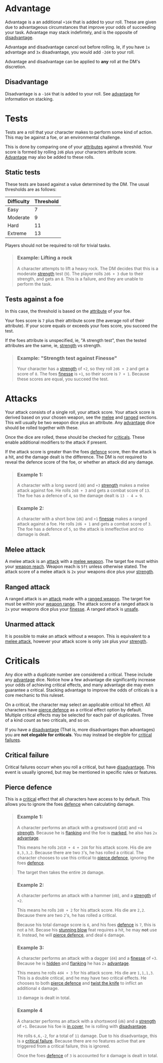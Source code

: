 # Advantage

Advantage is a an additional `+1d4` that is added to your roll. These are given due to advantageous circumstances that improve your odds of succeeding your task. Advantage may stack indefintely, and is the opposite of [disadvantage](#disadvantage).

Advantage and disadvantage cancel out before rolling. Ie, if you have `1x` advantage and `3x` disadvantage, you would add `-2d4` to your roll.

Advantage and disadvantage can be applied to **any** roll at the DM's discretion.

## Disadvantage

Disadvantage is a `-1d4` that is added to your roll. See [advantage](#advantage) for information on stacking.

# Tests
Tests are a roll that your character makes to perform some kind of action. This may be against a foe, or an environmental challenge.

This is done by comparing one of your [attributes](stats.md#attributes) against a threshild. Your score is formed by rolling `2d6` plus your characters atribute score. [Advantage](#advantage) may also be added to these rolls.

## Static tests

These tests are based against a value determined by the DM.
The usual thresholds are as follows:

| Difficulty | Threshold |
|------------|-----------|
| Easy       |  7        |
| Moderate   |  9        |
| Hard       |  11       |
| Extreme    |  13       |

Players should not be required to roll for trivial tasks.

> ### Example: Lifting a rock
> A character attempts to lift a heavy rock. The DM decides that this is a moderate [strength](stats.md#strength) test (`9`). The player rolls `2d6 + 3` due to their strength, and gets an `8`. This is a failure, and they are unable to perform the task.

## Tests against a foe

In this case, the threshold is based on the [attribute](stats.md#attributes) of your foe.

Your foes score is `7` plus their attribute score (the average roll of their attribute). If your score equals or exceeds your foes score, you succeed the test. 

If the foes attribute is unspecified, ie, "A strength test", then the tested attributes are the same, ie, [strength](stats.md#strength) vs strength.

> ### Example: "Strength test against Finesse"
> Your character has a [strength](stats.md#strength) of `+2`, so they roll `2d6 + 2` and get a score of `8`. The foes [finesse](stats.md#finesse) is `+1`, so their score is `7 + 1`. Because these scores are equal, you succeed the test.

# Attacks

Your attack consists of a single roll, your attack score. Your attack score is derived based on your chosen weapon, see the [melee](#melee-attack) and [ranged](#ranged-attack) sections. This will usually be two weapon dice plus an attribute. Any [advantage](#advantage) dice should be rolled together with these.

Once the dice are rolled, these should be checked for [criticals](#criticals). These enable additional modifiers to the attack if present.

If the attack score is greater than the foes [defence](stats.md#defence) score, then the attack is a hit, and the damage dealt is the difference. The DM is not required to reveal the defence score of the foe, or whether an attack did any damage.

> ### Example 1:
> A character with a long sword (`d8`) and `+3` [strength](stats.md#strength) makes a melee attack against foe. He rolls `2d8 + 3` and gets a combat score of `13`. The foe has a defence of `4`, so the damage dealt is `13 - 4 = 9`.

> ### Example 2:
> A character with a short bow (`d6`) and `+1` [finesse](stats.md#finesse) makes a ranged attack against a foe. He rolls `2d6 + 1` and gets a combat score of `3`. The foe has a defence of `5`, so the attack is inneffective and no damage is dealt.

## Melee attack

A melee attack is an [attack](#attacks) with a [melee weapon](weapons.md#melee-weapons). The target foe must within your [weapon reach](weapons.md#weapon-reach). Weapon reach is `5ft` unless otherwise stated. The attack score of a melee attack is `2x` your weapons dice plus your [strength](stats.md#strength).

## Ranged attack

A ranged attack is an [attack](#attacks) made with a [ranged weapon](weapons.md#ranged-weapons). The target foe must be within your [weapon range](weapons.md#weapon-range). The attack score of a ranged attack is `2x` your weapons dice plus your [finesse](stats.md#finesse). A ranged attack is [unsafe](actions.md#unsafe-action).

## Unarmed attack

It is possible to make an attack without a weapon. This is equivalent to a [melee attack](#melee-attack), however your attack score is only `1d4` plus your [strength](stats.md#strength).


# Criticals

Any dice with a duplicate number are considered a critical. These include any [advantage](#advantage) dice. Notice how a few advantage die significantly increase your odds of achieving critical effects, and many advantage die may even guarantee a critical. Stacking advantage to improve the odds of criticals is a core mechanic to this ruleset.

On a critical, the character may select an applicable critical hit effect. All characters have [pierce defence](#pierce-defence) as a critical effect option by default. Multiple critical effects may be selected for each pair of duplicates. Three of a kind count as two criticals, and so on.

If you have a [disadvantage](#disadvantage) (That is, more disadvantages than advantages) you are **not elegable for criticals**. You may instead be elegible for [critical failures](#critical-failure).

## Critical failure

Critical failures occurr when you roll a critical, but have [disadvantage](#disadvantage). This event is usually ignored, but may be mentioned in specific rules or features.

## Pierce defence

This is a [critical](#criticals) effect that all characters have access to by default. This allows you to ignore the foes [defence](stats.md#defence) when calculating damage.

> ### Example 1:
>
> A character performs an attack with a greatsword (`d10`) and `+4` [strength](stats.md#strength). Because he is [flanking](statuses.md#flanking) and the foe is [marked](statuses.md#marked), he also has `2x` [advantage](#advantage).
>
> This means he rolls `2d10 + 4 + 2d4` for his attack score. His die are `8,3,3,2`. Because there are two `3`'s, he has rolled a critical. The character chooses to use this critical to [pierce defence](#pierce-defence), ignoring the foes [defence](stats.md#defence).
>
> The target then takes the entire `20` damage.

> ### Example 2:
>
> A character performs an attack with a hammer (`d8`), and a [strength](stats.md#strength) of `+2`.
>
> This means he rolls `2d8 + 2` for his attack score. His die are `2,2`. Because there are two `2`'s, he has rolled a critical.
>
> Because his total damage score is `6`, and his foes [defence](stats.md#defence) is `7`, this is not a hit. Becase his [stunning blow](feats.md#stunning-blow) feat requires a hit, he may **not** use it. Instead, he will [pierce defence](#pierce-defence), and deal `6` damage.

> ### Example 3:
>
> A character performs an attack with a dagger (`d4`) and a [finesse](stats.md#finesse) of `+3`. Because he is [hidden](statuses.md#hidden) and [flanking](statuses.md#flanking) he has `2x` [advantage](#advantage).
>
> This means he rolls `4d4 + 3` for his attack score. His die are `1,1,1,3`. This is a double critical, and he may have two critical effects. He chooses to both [pierce defence](#pierce-defence) and [twist the knife](feats.md#twist-the-knife) to inflict an additional `4` damage.
>
> `13` damage is dealt in total.

> ### Example 4
>
> A character performs an attack with a shortsword (`d6`) and a [strength](stats.md#strength) of `+1`. Because his foe is [in cover](statuses.md#in-cover), he is rolling with [disadvantage](#disadvantage).
>
> He rolls `6,6,-2`, for a total of `11` damage. Due to his disadvantage, this is a [critical failure](#critical-failure). Because there are no features active that are triggered from a critical failure, this is ignored.
>
> Once the foes [defence](stats.md#defence) of `3` is accounted for `8` damage is dealt in total.

